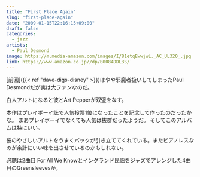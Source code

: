 ```yaml
---
title: "First Place Again"
slug: "first-place-again"
date: "2009-01-15T22:16:15+09:00"
draft: false
categories:
  - jazz
artists:
  - Paul Desmond
image: https://m.media-amazon.com/images/I/81etqEwwjwL._AC_UL320_.jpg
link: https://www.amazon.co.jp//dp/B0084DDL3S/
---
```

[前回]({{< ref "dave-digs-disney" >}})はやや邪魔者扱いしてしまったPaul Desmondだが実は大ファンなのだ。
<!--more-->
白人アルトになると彼とArt Pepperが双璧をなす。

本作はプレイボーイ誌で人気投票1位になったことを記念して作ったのだったかな。
まあプレイボーイでなくても人気は抜群だったようだ。
そしてこのアルバムは特にいい。

彼のやさしいアルトをうまくバックが引き立ててくれている。またピアノレスなのが余計にいい味を出させているのかもしれない。

必聴は2曲目 For All We Knowとイングランド民謡をジャズでアレンジした4曲目のGreensleevesか。
